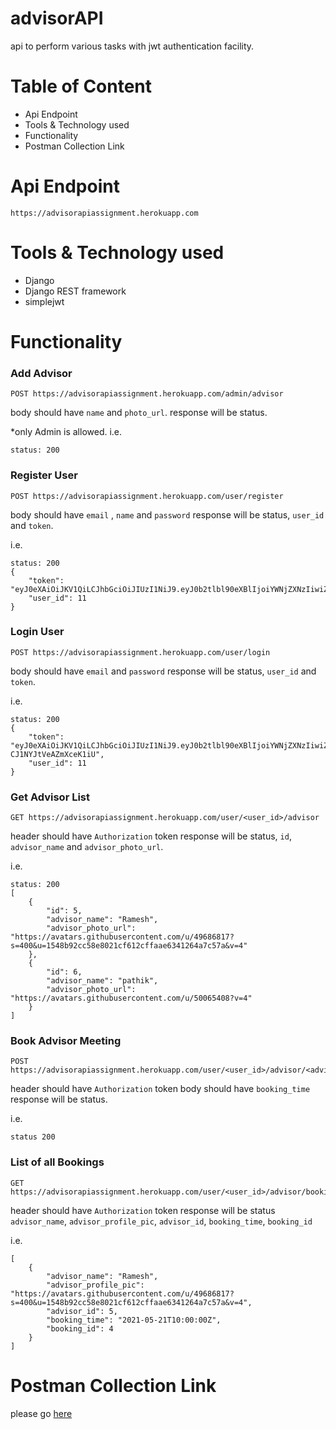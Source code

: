 # advisorAPI
api to perform various tasks with jwt authentication facility.

# Table of Content
- Api Endpoint
- Tools & Technology used
- Functionality
- Postman Collection Link



# Api Endpoint
```
https://advisorapiassignment.herokuapp.com
```

# Tools & Technology used
- Django
- Django REST framework
- simplejwt

# Functionality

### Add Advisor

```
POST https://advisorapiassignment.herokuapp.com/admin/advisor
```
body should have `name` and `photo_url`.
response will be status.

*only Admin is allowed.
i.e.
```
status: 200
```


### Register User

```
POST https://advisorapiassignment.herokuapp.com/user/register
```
body should have `email` , `name` and `password`
response will be status, `user_id` and  `token`.

i.e.
```
status: 200
{
    "token": "eyJ0eXAiOiJKV1QiLCJhbGciOiJIUzI1NiJ9.eyJ0b2tlbl90eXBlIjoiYWNjZXNzIiwiZXhwIjoxNjIwMzIxODIwLCJqdGkiOiI5ZmQ0YTdlM2Q5NWQ0NzYyOGIyOGE3NWIxMTg0Zjc3NSIsInVzZXJfaWQiOjExfQ.PDi25DTCUBRFOLehTRcn0Kvav_FGKLfF6_WDu_BxaI0",
    "user_id": 11
}
```

### Login User
```
POST https://advisorapiassignment.herokuapp.com/user/login
```
body should have `email` and `password`
response will be status, `user_id` and  `token`.

i.e.
```
status: 200
{
    "token": "eyJ0eXAiOiJKV1QiLCJhbGciOiJIUzI1NiJ9.eyJ0b2tlbl90eXBlIjoiYWNjZXNzIiwiZXhwIjoxNjIwMzIyNjgzLCJqdGkiOiIwZjJjNTQ5MzA1YzE0NWYzOTdhYjJlMzNmYWQyNDBjYiIsInVzZXJfaWQiOjExfQ.YMk14SpT_CmKLR6XqZOmKth-CJ1NYJtVeAZmXceK1iU",
    "user_id": 11
}

```
### Get Advisor List
```
GET https://advisorapiassignment.herokuapp.com/user/<user_id>/advisor
```
header should have `Authorization` token
response will be status, `id`, `advisor_name` and `advisor_photo_url`.

i.e.
```
status: 200
[
    {
        "id": 5,
        "advisor_name": "Ramesh",
        "advisor_photo_url": "https://avatars.githubusercontent.com/u/49686817?s=400&u=1548b92cc58e8021cf612cffaae6341264a7c57a&v=4"
    },
    {
        "id": 6,
        "advisor_name": "pathik",
        "advisor_photo_url": "https://avatars.githubusercontent.com/u/50065408?v=4"
    }
]

```
### Book Advisor Meeting
```
POST https://advisorapiassignment.herokuapp.com/user/<user_id>/advisor/<advisor_id>
```
header should have `Authorization` token
body should have `booking_time`
response will be status.

i.e.
```
status 200
```

### List of all Bookings
```
GET https://advisorapiassignment.herokuapp.com/user/<user_id>/advisor/booking
```
header should have `Authorization` token
response will be status `advisor_name`, `advisor_profile_pic`, `advisor_id`, `booking_time`, `booking_id`

i.e.
```
[
    {
        "advisor_name": "Ramesh",
        "advisor_profile_pic": "https://avatars.githubusercontent.com/u/49686817?s=400&u=1548b92cc58e8021cf612cffaae6341264a7c57a&v=4",
        "advisor_id": 5,
        "booking_time": "2021-05-21T10:00:00Z",
        "booking_id": 4
    }
]
```


# Postman Collection Link
please go [here](https://www.getpostman.com/collections/7c825310b3fd61b6a8ba)